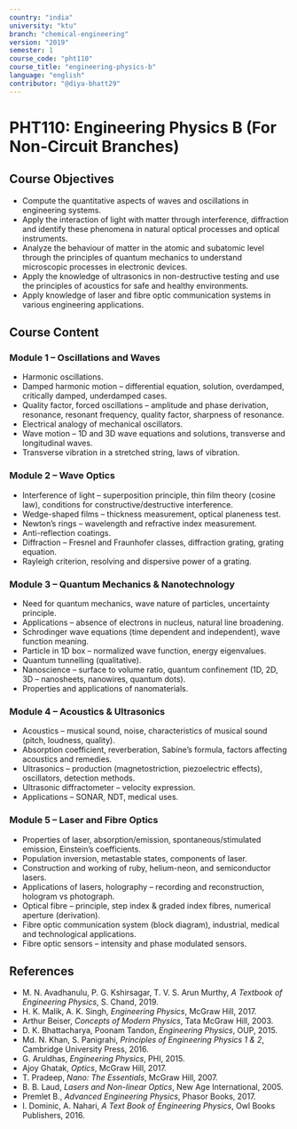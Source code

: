 ```yaml
---
country: "india"
university: "ktu"
branch: "chemical-engineering"
version: "2019"
semester: 1
course_code: "pht110"
course_title: "engineering-physics-b"
language: "english"
contributor: "@diya-bhatt29"
---
```


# PHT110: Engineering Physics B (For Non-Circuit Branches)

## Course Objectives
* Compute the quantitative aspects of waves and oscillations in engineering systems.  
* Apply the interaction of light with matter through interference, diffraction and identify these phenomena in natural optical processes and optical instruments.  
* Analyze the behaviour of matter in the atomic and subatomic level through the principles of quantum mechanics to understand microscopic processes in electronic devices.  
* Apply the knowledge of ultrasonics in non-destructive testing and use the principles of acoustics for safe and healthy environments.  
* Apply knowledge of laser and fibre optic communication systems in various engineering applications.  

## Course Content

### Module 1 – Oscillations and Waves
* Harmonic oscillations.  
* Damped harmonic motion – differential equation, solution, overdamped, critically damped, underdamped cases.  
* Quality factor, forced oscillations – amplitude and phase derivation, resonance, resonant frequency, quality factor, sharpness of resonance.  
* Electrical analogy of mechanical oscillators.  
* Wave motion – 1D and 3D wave equations and solutions, transverse and longitudinal waves.  
* Transverse vibration in a stretched string, laws of vibration.  

### Module 2 – Wave Optics
* Interference of light – superposition principle, thin film theory (cosine law), conditions for constructive/destructive interference.  
* Wedge-shaped films – thickness measurement, optical planeness test.  
* Newton’s rings – wavelength and refractive index measurement.  
* Anti-reflection coatings.  
* Diffraction – Fresnel and Fraunhofer classes, diffraction grating, grating equation.  
* Rayleigh criterion, resolving and dispersive power of a grating.  

### Module 3 – Quantum Mechanics & Nanotechnology
* Need for quantum mechanics, wave nature of particles, uncertainty principle.  
* Applications – absence of electrons in nucleus, natural line broadening.  
* Schrodinger wave equations (time dependent and independent), wave function meaning.  
* Particle in 1D box – normalized wave function, energy eigenvalues.  
* Quantum tunnelling (qualitative).  
* Nanoscience – surface to volume ratio, quantum confinement (1D, 2D, 3D – nanosheets, nanowires, quantum dots).  
* Properties and applications of nanomaterials.  

### Module 4 – Acoustics & Ultrasonics
* Acoustics – musical sound, noise, characteristics of musical sound (pitch, loudness, quality).  
* Absorption coefficient, reverberation, Sabine’s formula, factors affecting acoustics and remedies.  
* Ultrasonics – production (magnetostriction, piezoelectric effects), oscillators, detection methods.  
* Ultrasonic diffractometer – velocity expression.  
* Applications – SONAR, NDT, medical uses.  

### Module 5 – Laser and Fibre Optics
* Properties of laser, absorption/emission, spontaneous/stimulated emission, Einstein’s coefficients.  
* Population inversion, metastable states, components of laser.  
* Construction and working of ruby, helium-neon, and semiconductor lasers.  
* Applications of lasers, holography – recording and reconstruction, hologram vs photograph.  
* Optical fibre – principle, step index & graded index fibres, numerical aperture (derivation).  
* Fibre optic communication system (block diagram), industrial, medical and technological applications.  
* Fibre optic sensors – intensity and phase modulated sensors.  

## References
* M. N. Avadhanulu, P. G. Kshirsagar, T. V. S. Arun Murthy, *A Textbook of Engineering Physics*, S. Chand, 2019.  
* H. K. Malik, A. K. Singh, *Engineering Physics*, McGraw Hill, 2017.  
* Arthur Beiser, *Concepts of Modern Physics*, Tata McGraw Hill, 2003.  
* D. K. Bhattacharya, Poonam Tandon, *Engineering Physics*, OUP, 2015.  
* Md. N. Khan, S. Panigrahi, *Principles of Engineering Physics 1 & 2*, Cambridge University Press, 2016.  
* G. Aruldhas, *Engineering Physics*, PHI, 2015.  
* Ajoy Ghatak, *Optics*, McGraw Hill, 2017.  
* T. Pradeep, *Nano: The Essentials*, McGraw Hill, 2007.  
* B. B. Laud, *Lasers and Non-linear Optics*, New Age International, 2005.  
* Premlet B., *Advanced Engineering Physics*, Phasor Books, 2017.  
* I. Dominic, A. Nahari, *A Text Book of Engineering Physics*, Owl Books Publishers, 2016.  
